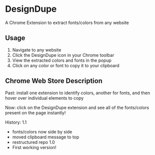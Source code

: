 # DesignDupe

A Chrome Extension to extract fonts/colors from any website

## Usage

1. Navigate to any website
2. Click the DesignDupe icon in your Chrome toolbar
3. View the extracted colors and fonts in the popup
4. Click on any color or font to copy it to your clipboard

## Chrome Web Store Description
Past: install one extension to identify colors, another for fonts, and then hover over individual elements to copy

Now: click on the DesignDupe extension and see all of the fonts/colors present on the page instantly!

History:
1.1
  - fonts/colors now side by side
  - moved clipboard message to top
  - restructured repo
1.0
  - First working version!